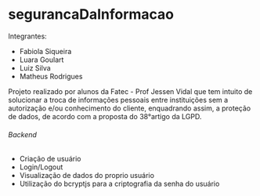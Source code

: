 # segurancaDaInformacao
Integrantes:
- Fabiola Siqueira
- Luara Goulart
- Luiz Silva
- Matheus Rodrigues


Projeto realizado por alunos da Fatec - Prof Jessen Vidal que tem intuito de solucionar a troca de informações pessoais entre instituições 
sem a autorização e/ou conhecimento do cliente, enquadrando assim, a proteção de dados, 
de acordo com a proposta do 38°artigo da LGPD.

###### Backend 
- Criação de usuário
- Login/Logout
- Visualização de dados do proprio usuário
- Utilização do bcryptjs para a criptografia da senha do usuário
